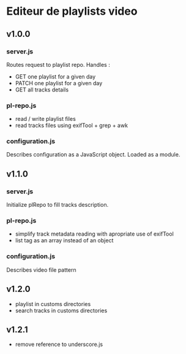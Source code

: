 # Editeur de playlists video
## v1.0.0
### server.js
Routes request to playlist repo. Handles :

 * GET one playlist for a given day
 * PATCH one playlist for a given day
 * GET all tracks details

### pl-repo.js

 * read / write playlist files
 * read tracks files using exifTool + grep + awk

### configuration.js
Describes configuration as a JavaScript object. Loaded as a module.

## v1.1.0
### server.js
Initialize plRepo to fill tracks description.

### pl-repo.js

 * simplify track metadata reading with apropriate use of exifTool
 * list tag as an array instead of an object

### configuration.js
Describes video file pattern

## v1.2.0
 - playlist in customs directories
 - search tracks in customs directories

## v1.2.1
 - remove reference to underscore.js